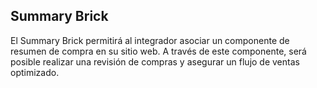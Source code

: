 ## Summary Brick

El Summary Brick permitirá al integrador asociar un componente de resumen de compra en su sitio web. A través de este componente, será posible realizar una revisión de compras y asegurar un flujo de ventas optimizado.
